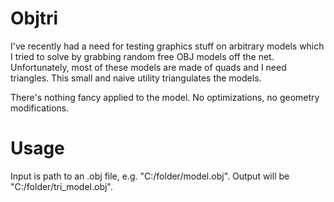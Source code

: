Objtri
=============================================================================

I've recently had a need for testing graphics stuff on arbitrary models which
I tried to solve by grabbing random free OBJ models off the net. Unfortunately,
most of these models are made of quads and I need triangles. This small
and naive utility triangulates the models.

There's nothing fancy applied to the model. No optimizations, no geometry modifications.


Usage
=============================================================================
Input is path to an .obj file, e.g. "C:/folder/model.obj".
Output will be "C:/folder/tri_model.obj".